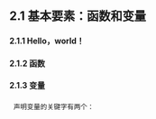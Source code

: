## 2.1 基本要素：函数和变量

####            2.1.1 Hello，world！

#### 2.1.2 函数

#### 2.1.3 变量

```
 声明变量的关键字有两个：
```



